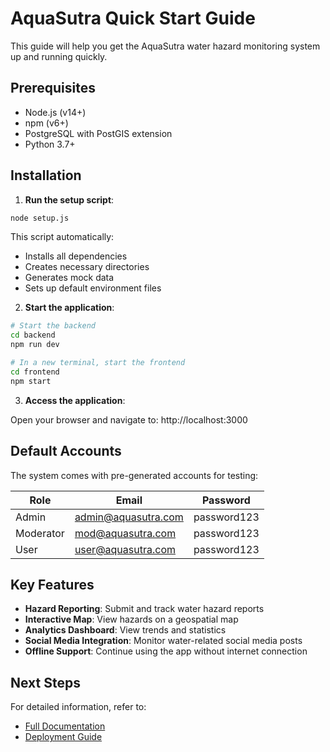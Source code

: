 # AquaSutra Quick Start Guide

This guide will help you get the AquaSutra water hazard monitoring system up and running quickly.

## Prerequisites

- Node.js (v14+)
- npm (v6+)
- PostgreSQL with PostGIS extension
- Python 3.7+

## Installation

1. **Run the setup script**:

```bash
node setup.js
```

This script automatically:
- Installs all dependencies
- Creates necessary directories
- Generates mock data
- Sets up default environment files

2. **Start the application**:

```bash
# Start the backend
cd backend
npm run dev

# In a new terminal, start the frontend
cd frontend
npm start
```

3. **Access the application**:

Open your browser and navigate to: http://localhost:3000

## Default Accounts

The system comes with pre-generated accounts for testing:

| Role | Email | Password |
|------|-------|----------|
| Admin | admin@aquasutra.com | password123 |
| Moderator | mod@aquasutra.com | password123 |
| User | user@aquasutra.com | password123 |

## Key Features

- **Hazard Reporting**: Submit and track water hazard reports
- **Interactive Map**: View hazards on a geospatial map
- **Analytics Dashboard**: View trends and statistics
- **Social Media Integration**: Monitor water-related social media posts
- **Offline Support**: Continue using the app without internet connection

## Next Steps

For detailed information, refer to:
- [Full Documentation](../README.md)
- [Deployment Guide](./deployment.md)